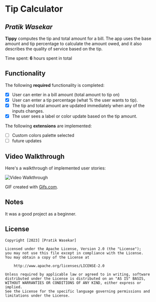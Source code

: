 # Tip Calculator

## *Pratik Wasekar*

**Tippy** computes the tip and total amount for a bill. The app uses the base amount and tip percentage to calculate the amount owed, and it also describes the quality of service based on the tip.

Time spent: **6** hours spent in total

## Functionality

The following **required** functionality is completed:

* [x] User can enter in a bill amount (total amount to tip on)
* [x] User can enter a tip percentage (what % the user wants to tip).
* [x] The tip and total amount are updated immediately when any of the inputs changes.
* [x] The user sees a label or color update based on the tip amount.

The following **extensions** are implemented:

* [ ] Custom colors palette selected
* [ ] future updates

## Video Walkthrough

Here's a walkthrough of implemented user stories:

<img src='https://j.gifs.com/k2k52r.gif' title='Video Walkthrough' width='' alt='Video Walkthrough' />

GIF created with [Gifs.com](https://gifs.com/).

## Notes

It was a good project as a beginner.

## License

    Copyright [2023] [Pratik Wasekar]

    Licensed under the Apache License, Version 2.0 (the "License");
    you may not use this file except in compliance with the License.
    You may obtain a copy of the License at

        http://www.apache.org/licenses/LICENSE-2.0

    Unless required by applicable law or agreed to in writing, software
    distributed under the License is distributed on an "AS IS" BASIS,
    WITHOUT WARRANTIES OR CONDITIONS OF ANY KIND, either express or implied.
    See the License for the specific language governing permissions and
    limitations under the License.
